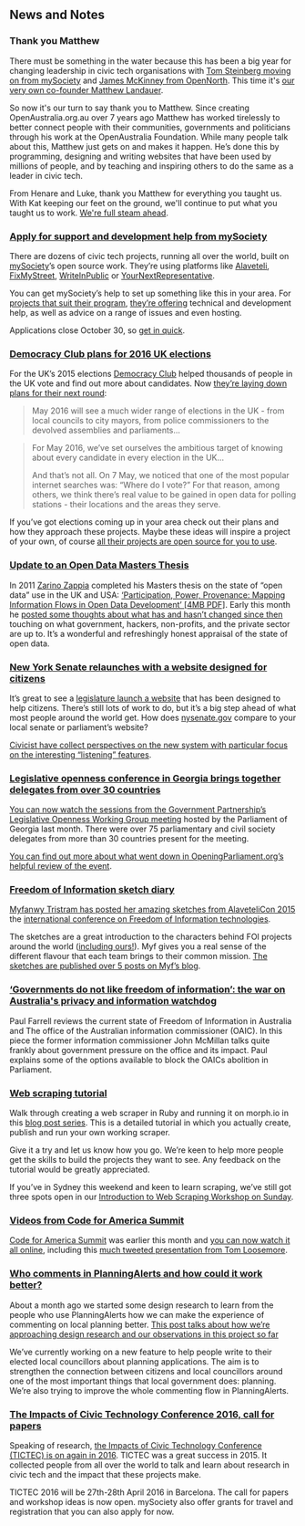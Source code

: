 ##  News and Notes

### Thank you Matthew

There must be something in the water because this has been a big year for
changing leadership in civic tech organisations with
[Tom Steinberg moving on from mySociety](https://www.openaustraliafoundation.org.au/2015/08/20/civic-tech-monthly-august-2015/#thankyoutom)
and [James McKinney from OpenNorth](https://www.openaustraliafoundation.org.au/2015/09/25/civic-tech-monthly-september-2015/#leadershiptransitionatopennorth). This time it's [our very own co-founder Matthew Landauer](https://www.openaustraliafoundation.org.au/2015/10/05/matthew-and-the-digital-transformation-office/).

So now it's our turn to say thank you to Matthew.
Since creating OpenAustralia.org.au over 7 years ago
Matthew has worked tirelessly to better connect people
with their communities, governments and politicians
through his work at the OpenAustralia Foundation.
While many people talk about this, Matthew just gets on and makes it happen.
He’s done this by programming, designing and writing websites that
have been used by millions of people,
and by teaching and inspiring others to do the same as a leader in civic tech.

From Henare and Luke, thank you Matthew for everything you taught us. With Kat keeping our feet on the ground, we'll continue to put what you taught us to work. [We're full steam ahead](https://www.openaustraliafoundation.org.au/2015/10/15/weve-got-a-lot-to-finish-in-2015-here-is-our-plan/).

### [Apply for support and development help from mySociety](https://www.mysociety.org/2015/10/14/apply-for-support-and-development-help/)

There are dozens of civic tech projects, running all over the world,
built on [mySociety](https://www.mysociety.org/)’s open source work.
They’re using platforms like
[Alaveteli](http://alaveteli.org/),
[FixMyStreet](http://fixmystreet.org/),
[WriteInPublic](http://writeinpublic.com/en/)
or [YourNextRepresentative](https://www.mysociety.org/mysociety-around-the-world/international-partners-case-study-yournextrepresentative/).

You can get mySociety’s help to set up something like this in your area.
For [projects that suit their program](https://www.mysociety.org/mysociety-around-the-world/are-we-the-right-partner-for-you/),
[they’re offering](https://www.mysociety.org/mysociety-around-the-world/what-we-offer-our-partners/) technical and development help,
as well as advice on a range of issues and even hosting.

Applications close October 30,
so [get in quick](https://www.mysociety.org/2015/10/14/apply-for-support-and-development-help/).

### [Democracy Club plans for 2016 UK elections](https://democracyclub.org.uk/blog/2015/10/19/plans-for-2016/)

For the UK’s 2015 elections [Democracy Club](https://democracyclub.org.uk/) helped
thousands of people in the UK vote and find out more about candidates.
Now [they’re laying down plans for their next round](https://democracyclub.org.uk/blog/2015/10/19/plans-for-2016/):

> May 2016 will see a much wider range of elections in the UK - from local
> councils to city mayors, from police commissioners to the devolved assemblies
> and parliaments...

> For May 2016, we’ve set ourselves the ambitious target of knowing about every
> candidate in every election in the UK...
>
> And that’s not all. On 7 May, we noticed that one of the most popular internet
> searches was: “Where do I vote?” For that reason, among others, we think there’s
> real value to be gained in open data for polling stations - their locations and
> the areas they serve.

If you’ve got elections coming up in your area
check out their plans and how they approach these projects.
Maybe these ideas will inspire a project of your own,
of course [all their projects are open source for you to use](https://democracyclub.org.uk/projects/).

### [Update to an Open Data Masters Thesis](http://zarino.co.uk/post/thesis)

In 2011 [Zarino Zappia](http://zarino.co.uk/) completed his Masters thesis on the state of
“open data” use in the UK and USA:
[‘Participation, Power, Provenance: Mapping Information Flows in Open Data Development’ [4MB PDF]](http://zarino.co.uk/media/thesis.pdf).
Early this month he [posted some thoughts about what has and hasn’t changed since then](http://zarino.co.uk/post/thesis)
touching on what government, hackers, non-profits, and the private sector are up to.
It’s a wonderful and refreshingly honest appraisal of the state of open data.

### [New York Senate relaunches with a website designed for citizens](http://civichall.org/civicist/new-york-senate-site-relaunches-with-listening-features/)

It’s great to see a [legislature launch a website](http://civichall.org/civicist/new-york-senate-site-relaunches-with-listening-features/)
that has been designed to help citizens.
There’s still lots of work to do,
but it’s a big step ahead of what most people around the world get.
How does [nysenate.gov](http://www.nysenate.gov/) compare to your local senate or parliament’s website?

[Civicist have collect perspectives on the new system with particular focus on the interesting “listening” features](http://civichall.org/civicist/new-york-senate-site-relaunches-with-listening-features/).

### [Legislative openness conference in Georgia brings together delegates from over 30 countries](http://blog.openingparliament.org/post/130696242423/legislative-openness-conference-in-georgia-brings)

[You can now watch the sessions from the Government Partnership’s Legislative Openness Working Group meeting](https://www.youtube.com/watch?v=NCvMKXC5JL4&list=PLqTXegRvY_J9hmMz8HgDtSNf-XvSapJV5)
hosted by the Parliament of Georgia last month.
There were over 75 parliamentary and civil society delegates
from more than 30 countries present for the meeting.

[You can find out more about what went down in OpeningParliament.org’s helpful review of the event](http://blog.openingparliament.org/post/130696242423/legislative-openness-conference-in-georgia-brings).

### [Freedom of Information sketch diary](http://myfanwytristram.com/2015/09/25/madridfreedom-of-information-sketch-diary-part-one/)

[Myfanwy Tristram has posted her amazing sketches from AlaveteliCon 2015](http://myfanwytristram.com/2015/09/25/madridfreedom-of-information-sketch-diary-part-one/)
the [international conference on Freedom of Information technologies](https://www.mysociety.org/projects/freedom-of-information/alaveteli/alavetelicon-2015/).

The sketches are a great introduction
to the characters behind FOI projects around the world
([including ours!](http://myfanwytristram.com/2015/09/27/madridfreedom-of-information-sketch-diary-part-three/)).
Myf gives you a real sense of the different flavour
that each team brings to their common mission.
[The sketches are published over 5 posts on Myf’s blog](http://myfanwytristram.com/tag/freedom-of-information/).

### [‘Governments do not like freedom of information’: the war on Australia's privacy and information watchdog](http://www.theguardian.com/australia-news/2015/oct/01/governments-do-not-like-freedom-of-information-the-war-on-australias-privacy-and-information-watchdog)

Paul Farrell reviews the current state of Freedom of Information in Australia
and The office of the Australian information commissioner (OAIC).
In this piece the former information commissioner John McMillan
talks quite frankly about government pressure on the office and its impact.
Paul explains some of the options available to block the OAICs abolition in Parliament.

### [Web scraping tutorial](https://www.openaustraliafoundation.org.au/tag/ruby-web-scraping-tutorial-on-morph-io/)

Walk through creating a web scraper in Ruby and running it on morph.io
in this [blog post series](https://www.openaustraliafoundation.org.au/tag/ruby-web-scraping-tutorial-on-morph-io/).
This is a detailed tutorial in which you
actually create, publish and run your own working scraper.

Give it a try and let us know how you go.
We’re keen to help more people get the skills
to build the projects they want to see.
Any feedback on the tutorial would be greatly appreciated.

If you’ve in Sydney this weekend and keen to learn scraping,
we’ve still got three spots open in our
[Introduction to Web Scraping Workshop on Sunday](https://www.eventbrite.com.au/e/introduction-to-web-scraping-workshop-tickets-18858393964).

### [Videos from Code for America Summit](https://www.youtube.com/user/CodeforAmerica/playlists)

[Code for America Summit](https://www.codeforamerica.org/summit/) was earlier this month
and [you can now watch it all online](https://www.youtube.com/user/CodeforAmerica/playlists),
including this [much tweeted presentation from Tom Loosemore](https://twitter.com/tomskitomski/status/655678849892655105).

### [Who comments in PlanningAlerts and how could it work better?](https://www.openaustraliafoundation.org.au/2015/10/20/who-comments-in-planningalerts-and-how-could-it-work-better/)

About a month ago we started some design research to learn from the people who use
PlanningAlerts how we can make the experience of commenting on local planning better.
[This post talks about how we’re approaching design research and our observations in this project so far](https://www.openaustraliafoundation.org.au/2015/10/20/who-comments-in-planningalerts-and-how-could-it-work-better/)

We’ve currently working on a new feature
to help people write to their elected local councillors about planning applications.
The aim is to strengthen the connection between citizens and local councillors around one of
the most important things that local government does: planning. We’re
also trying to improve the whole commenting flow in PlanningAlerts.

### [The Impacts of Civic Technology Conference 2016, call for papers](https://www.mysociety.org/research/tictec-2016/)

Speaking of research,
[the Impacts of Civic Technology Conference (TICTEC) is on again in 2016](https://www.mysociety.org/research/tictec-2016/).
TICTEC was a great success in 2015. It collected people from all over the world
to talk and learn about research in civic tech and the impact that these projects make.

TICTEC 2016 will be 27th-28th April 2016 in Barcelona.
The call for papers and workshop ideas is now open.
mySociety also offer grants for travel and registration
that you can also apply for now.
